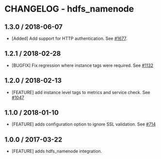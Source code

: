 # CHANGELOG - hdfs_namenode

## 1.3.0 / 2018-06-07

* [Added] Add support for HTTP authentication. See [#1677](https://github.com/DataDog/integrations-core/pull/1677).

## 1.2.1 / 2018-02-28

* [BUGFIX] Fix regression where instance tags were required. See [#1132][]

## 1.2.0 / 2018-02-13

* [FEATURE] add instance level tags to metrics and service check. See [#1047][]

## 1.1.0 / 2018-01-10

* [FEATURE] adds configuration option to ignore SSL validation. See [#714][]

## 1.0.0 / 2017-03-22

* [FEATURE] adds hdfs_namenode integration.

<!--- The following link definition list is generated by PimpMyChangelog --->
[#714]: https://github.com/DataDog/integrations-core/issues/714
[#1047]: https://github.com/DataDog/integrations-core/issues/1047
[#1132]: https://github.com/DataDog/integrations-core/issues/1132

